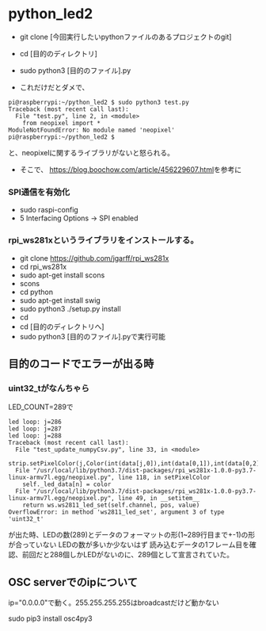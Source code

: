 # python_led2

- git clone [今回実行したいpythonファイルのあるプロジェクトのgit]
- cd [目的のディレクトリ]
- sudo python3 [目的のファイル].py


- これだけだとダメで、
```
pi@raspberrypi:~/python_led2 $ sudo python3 test.py
Traceback (most recent call last):
  File "test.py", line 2, in <module>
    from neopixel import *
ModuleNotFoundError: No module named 'neopixel'
pi@raspberrypi:~/python_led2 $ 
```


と、neopixelに関するライブラリがないと怒られる。


- そこで、 <https://blog.boochow.com/article/456229607.html>を参考に


### SPI通信を有効化
- sudo raspi-config
- 5 Interfacing Options -> SPI enabled

 
### rpi_ws281xというライブラリをインストールする。
- git clone https://github.com/jgarff/rpi_ws281x 
- cd rpi_ws281x
- sudo apt-get install scons
- scons
- cd python
- sudo apt-get install swig
- sudo python3 ./setup.py install
- cd
- cd [目的のディレクトリへ]
- sudo python3 [目的のファイル].pyで実行可能

## 目的のコードでエラーが出る時
### uint32_tがなんちゃら
LED_COUNT=289で
```
led loop: j=286
led loop: j=287
led loop: j=288
Traceback (most recent call last):
  File "test_update_numpyCsv.py", line 33, in <module>
    strip.setPixelColor(j,Color(int(data[j,0]),int(data[0,1]),int(data[0,2])))
  File "/usr/local/lib/python3.7/dist-packages/rpi_ws281x-1.0.0-py3.7-linux-armv7l.egg/neopixel.py", line 118, in setPixelColor
    self._led_data[n] = color
  File "/usr/local/lib/python3.7/dist-packages/rpi_ws281x-1.0.0-py3.7-linux-armv7l.egg/neopixel.py", line 49, in __setitem__
    return ws.ws2811_led_set(self.channel, pos, value)
OverflowError: in method 'ws2811_led_set', argument 3 of type 'uint32_t'
```
が出た時、LEDの数(289)とデータのフォーマットの形(1~289行目まで+-1)の形が合っていない
LEDの数が多いか少ないはず
読み込むデータの1フレーム目を確認、前回だと288個しかLEDがないのに、289個として宣言されていた。


## OSC serverでのipについて
ip="0.0.0.0"で動く。255.255.255.255はbroadcastだけど動かない

sudo pip3 install osc4py3

